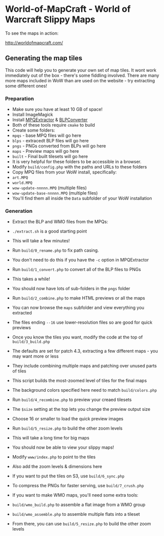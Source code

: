 World-of-MapCraft - World of Warcraft Slippy Maps
=================================================

To see the maps in action:

http://worldofmapcraft.com/


## Generating the map tiles

This code will help you to generate your own set of map tiles.
It wont work immediately out of the box - there's some fiddling involved.
There are many more maps included in WoW than are used on the website - try extracting 
some different ones!


### Preparation

* Make sure you have at least 10 GB of space!
* Install ImageMagick
* Install <a href="https://github.com/Kanma/MPQExtractor">MPQExtractor</a> & <a href="https://github.com/Kanma/BLPConverter">BLPConverter</a>
 * Both of these tools require <code>cmake</code> to build
* Create some folders:
 * <code>mpqs</code> - base MPQ files will go here
 * <code>blps</code> - extracedt BLP files will go here
 * <code>pngs</code> - PNGs converted from BLPs will go here
 * <code>maps</code> - Preview maps will go here
 * <code>built</code> - Final built tilesets will go here
 * It is very helpful for these folders to be accessible in a browser.
* Modify <code>build/config.php</code> with the paths and URLs to these folders
* Copy MPQ files from your WoW install, specifically:
 * <code>art.MPQ</code>
 * <code>world.MPQ</code>
 * <code>wow-update-nnnnn.MPQ</code> (multiple files)
 * <code>wow-update-base-nnnnn.MPQ</code> (multiple files)
 * You'll find them all inside the <code>Data</code> subfolder of your WoW installation


### Generation

* Extract the BLP and WMO files from the MPQs:
 * `./extract.sh` is a good starting point
 * This will take a few minutes!

* Run <code>build/0_rename.php</code> to fix path casing.
 * You don't need to do this if you have the `-c` option in MPQExtractor

* Run <code>build/1_convert.php</code> to convert all of the BLP files to PNGs
 * This takes a while!
 * You should now have lots of sub-folders in the <code>pngs</code> folder

* Run <code>build/2_combine.php</code> to make HTML previews or all the maps
 * You can now browse the <code>maps</code> subfolder and view everything you extracted
 * The files ending <code>--16</code> use lower-resolution files so are good for quick previews

* Once you know the tiles you want, modify the code at the top of <code>build/3_build.php</code>
 * The defaults are set for patch 4.3, extracting a few different maps - you may want more or less
 * They include combining multiple maps and patching over unused parts of tiles
 * This script builds the most-zoomed level of tiles for the final maps
 * The background colors specified here need to match `build/colors.php`

* Run <code>build/4_recombine.php</code> to preview your creaed tilesets
 * The <code>$size</code> setting at the top lets you change the preview output size
 * Choose 16 or smaller to load the quick preview images

* Run <code>build/5_resize.php</code> to build the other zoom levels
 * This will take a long time for big maps

* You should now be able to view your slippy maps!
 * Modify <code>www/index.php</code> to point to the tiles
 * Also add the zoom levels & dimensions here

* If you want to put the tiles on S3, use <code>build/6_sync.php</code>

* To compress the PNGs for faster serving, use <code>build/7_crush.php</code>

* If you want to make WMO maps, you'll need some extra tools:
 * `build/wmo_build.php` to assemble a flat image from a WMO group
 * `build/wmo_assemble.php` to assemble multiple flats into a tileset
 * From there, you can use <code>build/5_resize.php</code> to build the other zoom levels
